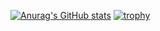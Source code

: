 [![Anurag's GitHub stats](https://github-readme-stats.vercel.app/api?username=yangyiqiu123)](https://github.com/anuraghazra/github-readme-stats)
[![trophy](https://github-profile-trophy.vercel.app/?username=yangyiqiu123)](https://github.com/ryo-ma/github-profile-trophy)

<!--
**yangyiqiu123/yangyiqiu123** is a ✨ _special_ ✨ repository because its `README.md` (this file) appears on your GitHub profile.

Here are some ideas to get you started:

- 🔭 I’m currently working on ...
- 🌱 I’m currently learning ...
- 👯 I’m looking to collaborate on ...
- 🤔 I’m looking for help with ...
- 💬 Ask me about ...
- 📫 How to reach me: ...
- 😄 Pronouns: ...
- ⚡ Fun fact: ...
-->

